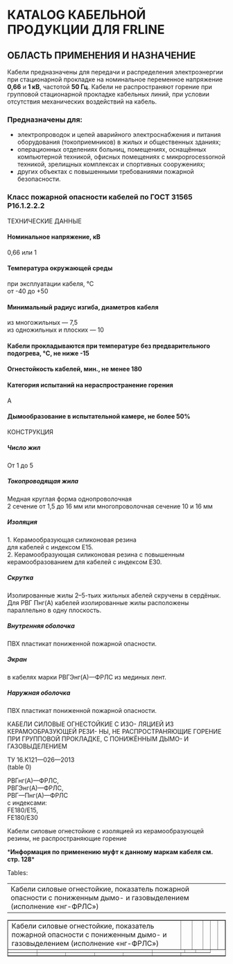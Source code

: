 # КATALOG КАБЕЛЬНОЙ ПРОДУКЦИИ ДЛЯ FRLINE

## ОБЛАСТЬ ПРИМЕНЕНИЯ И НАЗНА́ЧЕНИЕ

Кабели предназначены для передачи и распределения электроэнергии при стационарной прокладке на номинальное переменное напряжение **0,66** и **1 кВ**, частотой **50 Гц**. Кабели не распространяют горение при групповой стационарной прокладке кабельных линий, при условии отсутствия механических воздействий на кабель.

### Предназначены для:

* электропроводок и цепей аварийного электроснабжения и питания оборудования (токоприемников) в жилых и общественных зданиях;
* операционных отделениях больниц, помещениях, оснащённых компьютерной техникой, офисных помещениях с микроprocessorной техникой, зрелищных комплексах и спортивных сооружениях;
* других объектах с повышенными требованиями пожарной безопасности.

### Класс пожарной опасности кабелей по ГОСТ 31565 P1б.1.2.2.2

ТЕХНИЧЕСКИЕ ДАННЫЕ

#### Номинальное напряжение, кВ  
0,66 или 1  

#### Температура окружающей среды 
при эксплуатации кабеля, °C  
от -40 до +50 

#### Минимальный радиус изгиба, диаметров кабеля  
из многожильных — 7,5  
из одножильных и плоских — 10 

#### Кабели прокладываются при температуре без предварительного подогрева, °C, не ниже -15 

#### Огнестойкость кабелей, мин., не менее 180 

#### Категория испытаний на нераспространение горения  
A 

#### Дымообразование в испытательной камере, не более 50% 

КОНСТРУКЦИЯ

##### Число жил  
От 1 до 5 

##### Токопроводящая жила  
Медная круглая форма однопроволочная  
2 сечение от 1,5 до 16 мм или многопроволочная сечение 10 и 16 мм 

##### Изоляция  
1\. Керамообразующая силиконовая резина  
для кабелей с индексом Е15.  
2\. Керамообразующая силиконовая резина с повышенным керамообразованием для кабелей с индексом Е30. 

##### Скрутка  
Изолированные жилы 2–5-тьих жильных абелей скручены в сердёнык. Для РВГ Пнг(А) кабелей изолированные жилы расположены параллельно в одну плоскость. 

##### Внутренняя оболочка  
ПВХ пластикат пониженной пожарной опасности. 

##### Экран  
в кабелях марки РВГЭнг(А)—ФРЛС из мединых лент. 

##### Наружная оболочка  
ПВХ пластикат пониженной пожарной опасности. 

КАБЕЛИ СИЛОВЫЕ ОГНЕСТОЙКИЕ С ИЗО-
ЛЯЦИЕЙ ИЗ КЕРАМООБРАЗУЮЩЕЙ РЕЗИ-
НЫ, НЕ РАСПРОСТРАНЯЮЩИЕ ГОРЕНИЕ
ПРИ ГРУППОВОЙ ПРОКЛАДКЕ, С ПОНИЖЁННЫМ ДЫМО- И ГАЗОВЫДЕЛЕНИЕМ

ТУ 16.К121—026—2013  
(table 0)

РВГнг(А)—ФРЛС,  
РВГЭнг(А)—ФРЛС,  
РВГ—Пнг(А)—ФРЛС  
с индексами:  
FE180/Е15,  
FE180/Е30

Кабели силовые огнестойкие с изоляцией из керамообразующей резины, не распространяющие горение

\***Информация по применению муфт к данному маркам кабеля см. стр. 128***

Tables:

| | |
|-|-|
| Кабели силовые огнестойкие, показатель пожарной опасности с пониженным дымо- и газовыделением (исполнение «нг-ФРЛС»)| |

<table border="1" id="82b57e2a-bb33-4862-a387-4452dde47cf6" style="border-collapse: collapse;">
<tbody><tr>
<td colspan="6" rowspan="1">Кабели силовые огнестойкие, показатель пожарной опасности с пониженным дымо- и газовыделением (исполнение «нг-ФРЛС»)</td>
<td colspan="2" rowspan="1"><div class="hidden"></div></td>
<td colspan="2" rowspan="1"><div class="hidden"></div></td>
<td colspan="2" rowspan="1"><div class="hidden"></div></td>
<td colspan="2" rowspan="1"><div class="hidden"></div></td>
<td colspan="2" rowspan="1"><div class="hidden"></div></td>
</tr>
<tr>
<td colspan="1" rowspan="1"></td>
<td colspan="4" rowspan="1"></td>
<td colspan="2" rowspan="1"><div class="hidden"></div></td>
<td colspan="2" rowspan="1"><div class="hidden"></div></td>
<td colspan="2" rowspan="1"><div class="hidden"></div></td>
</tr>
<tr>
<td colspan="1" rowspan="1"></td>
<td colspan="1" rowspan="1"></td>
<td colspan="1" rowspan="1"></td>
<td colspan="1" rowspan="1"></td>
<td colspan="1" rowspan="1"></td>
<td colspan="1" rowspan="1"></td>
</tr>